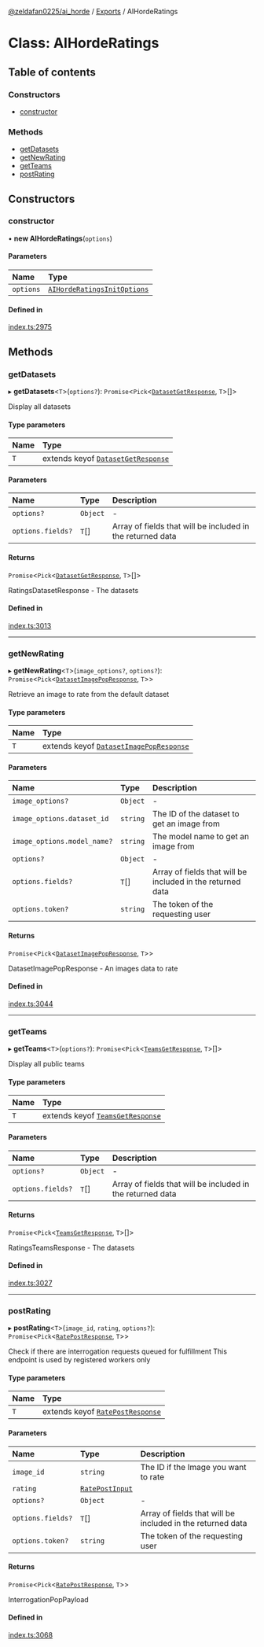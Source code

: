 [@zeldafan0225/ai_horde](../README.md) / [Exports](../modules.md) / AIHordeRatings

# Class: AIHordeRatings

## Table of contents

### Constructors

- [constructor](AIHordeRatings.md#constructor)

### Methods

- [getDatasets](AIHordeRatings.md#getdatasets)
- [getNewRating](AIHordeRatings.md#getnewrating)
- [getTeams](AIHordeRatings.md#getteams)
- [postRating](AIHordeRatings.md#postrating)

## Constructors

### constructor

• **new AIHordeRatings**(`options`)

#### Parameters

| Name | Type |
| :------ | :------ |
| `options` | [`AIHordeRatingsInitOptions`](../interfaces/AIHordeRatingsInitOptions.md) |

#### Defined in

[index.ts:2975](https://github.com/ZeldaFan0225/ai_horde/blob/9b3ae88/index.ts#L2975)

## Methods

### getDatasets

▸ **getDatasets**<`T`\>(`options?`): `Promise`<`Pick`<[`DatasetGetResponse`](../interfaces/DatasetGetResponse.md), `T`\>[]\>

Display all datasets

#### Type parameters

| Name | Type |
| :------ | :------ |
| `T` | extends keyof [`DatasetGetResponse`](../interfaces/DatasetGetResponse.md) |

#### Parameters

| Name | Type | Description |
| :------ | :------ | :------ |
| `options?` | `Object` | - |
| `options.fields?` | `T`[] | Array of fields that will be included in the returned data |

#### Returns

`Promise`<`Pick`<[`DatasetGetResponse`](../interfaces/DatasetGetResponse.md), `T`\>[]\>

RatingsDatasetResponse - The datasets

#### Defined in

[index.ts:3013](https://github.com/ZeldaFan0225/ai_horde/blob/9b3ae88/index.ts#L3013)

___

### getNewRating

▸ **getNewRating**<`T`\>(`image_options?`, `options?`): `Promise`<`Pick`<[`DatasetImagePopResponse`](../interfaces/DatasetImagePopResponse.md), `T`\>\>

Retrieve an image to rate from the default dataset

#### Type parameters

| Name | Type |
| :------ | :------ |
| `T` | extends keyof [`DatasetImagePopResponse`](../interfaces/DatasetImagePopResponse.md) |

#### Parameters

| Name | Type | Description |
| :------ | :------ | :------ |
| `image_options?` | `Object` | - |
| `image_options.dataset_id` | `string` | The ID of the dataset to get an image from |
| `image_options.model_name?` | `string` | The model name to get an image from |
| `options?` | `Object` | - |
| `options.fields?` | `T`[] | Array of fields that will be included in the returned data |
| `options.token?` | `string` | The token of the requesting user |

#### Returns

`Promise`<`Pick`<[`DatasetImagePopResponse`](../interfaces/DatasetImagePopResponse.md), `T`\>\>

DatasetImagePopResponse - An images data to rate

#### Defined in

[index.ts:3044](https://github.com/ZeldaFan0225/ai_horde/blob/9b3ae88/index.ts#L3044)

___

### getTeams

▸ **getTeams**<`T`\>(`options?`): `Promise`<`Pick`<[`TeamsGetResponse`](../interfaces/TeamsGetResponse.md), `T`\>[]\>

Display all public teams

#### Type parameters

| Name | Type |
| :------ | :------ |
| `T` | extends keyof [`TeamsGetResponse`](../interfaces/TeamsGetResponse.md) |

#### Parameters

| Name | Type | Description |
| :------ | :------ | :------ |
| `options?` | `Object` | - |
| `options.fields?` | `T`[] | Array of fields that will be included in the returned data |

#### Returns

`Promise`<`Pick`<[`TeamsGetResponse`](../interfaces/TeamsGetResponse.md), `T`\>[]\>

RatingsTeamsResponse - The datasets

#### Defined in

[index.ts:3027](https://github.com/ZeldaFan0225/ai_horde/blob/9b3ae88/index.ts#L3027)

___

### postRating

▸ **postRating**<`T`\>(`image_id`, `rating`, `options?`): `Promise`<`Pick`<[`RatePostResponse`](../interfaces/RatePostResponse.md), `T`\>\>

Check if there are interrogation requests queued for fulfillment
This endpoint is used by registered workers only

#### Type parameters

| Name | Type |
| :------ | :------ |
| `T` | extends keyof [`RatePostResponse`](../interfaces/RatePostResponse.md) |

#### Parameters

| Name | Type | Description |
| :------ | :------ | :------ |
| `image_id` | `string` | The ID if the Image you want to rate |
| `rating` | [`RatePostInput`](../interfaces/RatePostInput.md) |  |
| `options?` | `Object` | - |
| `options.fields?` | `T`[] | Array of fields that will be included in the returned data |
| `options.token?` | `string` | The token of the requesting user |

#### Returns

`Promise`<`Pick`<[`RatePostResponse`](../interfaces/RatePostResponse.md), `T`\>\>

InterrogationPopPayload

#### Defined in

[index.ts:3068](https://github.com/ZeldaFan0225/ai_horde/blob/9b3ae88/index.ts#L3068)
